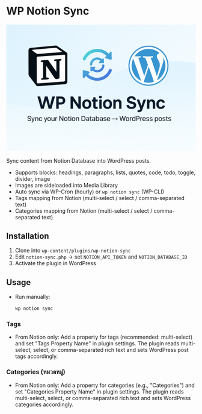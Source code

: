 # WP Notion Sync

![WP Notion Sync](assets/wp%20notion%20sync.png)

Sync content from Notion Database into WordPress posts.  
- Supports blocks: headings, paragraphs, lists, quotes, code, todo, toggle, divider, image  
- Images are sideloaded into Media Library  
- Auto sync via WP-Cron (hourly) or `wp notion sync` (WP-CLI)
 - Tags mapping from Notion (multi-select / select / comma-separated text)
 - Categories mapping from Notion (multi-select / select / comma-separated text)

## Installation
1. Clone into `wp-content/plugins/wp-notion-sync`
2. Edit `notion-sync.php` → set `NOTION_API_TOKEN` and `NOTION_DATABASE_ID`
3. Activate the plugin in WordPress

## Usage
- Run manually:  
  ```bash
  wp notion sync
  ```

### Tags
- From Notion only: Add a property for tags (recommended: multi-select) and set "Tags Property Name" in plugin settings. The plugin reads multi-select, select, or comma-separated rich text and sets WordPress post tags accordingly.

### Categories (หมวดหมู่)
- From Notion only: Add a property for categories (e.g., "Categories") and set "Categories Property Name" in plugin settings. The plugin reads multi-select, select, or comma-separated rich text and sets WordPress categories accordingly.
